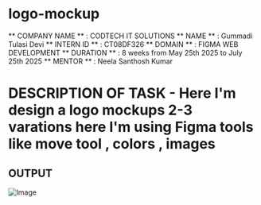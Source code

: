 # logo-mockup
** COMPANY NAME ** : CODTECH IT SOLUTIONS
** NAME ** : Gummadi Tulasi Devi
** INTERN ID ** : CT08DF326
** DOMAIN ** : FIGMA WEB DEVELOPMENT
** DURATION ** : 8 weeks from May 25th 2025 to July 25th 2025
** MENTOR ** : Neela Santhosh Kumar
# DESCRIPTION OF TASK - Here I'm design a logo mockups 2-3 varations here I'm using Figma tools like move tool , colors , images 

## OUTPUT ##
![Image](https://github.com/user-attachments/assets/b1bbc4cf-cc57-4763-954a-57d792e30d0a)
